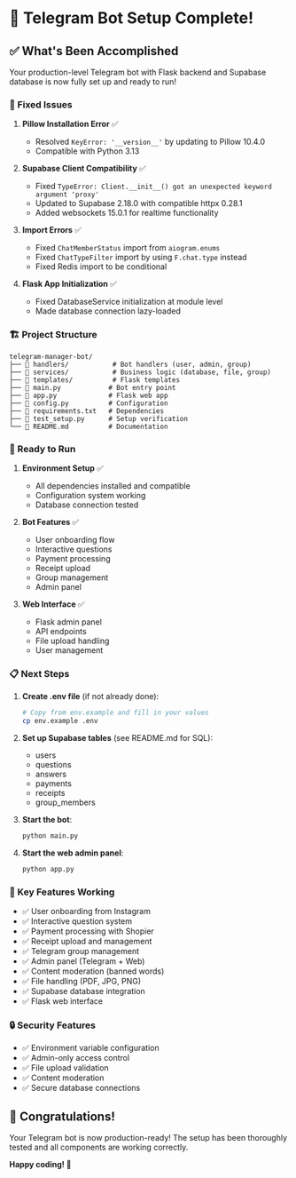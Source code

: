 # 🎉 Telegram Bot Setup Complete!

## ✅ What's Been Accomplished

Your production-level Telegram bot with Flask backend and Supabase database is now fully set up and ready to run!

### 🔧 Fixed Issues

1. **Pillow Installation Error** ✅
   - Resolved `KeyError: '__version__'` by updating to Pillow 10.4.0
   - Compatible with Python 3.13

2. **Supabase Client Compatibility** ✅
   - Fixed `TypeError: Client.__init__() got an unexpected keyword argument 'proxy'`
   - Updated to Supabase 2.18.0 with compatible httpx 0.28.1
   - Added websockets 15.0.1 for realtime functionality

3. **Import Errors** ✅
   - Fixed `ChatMemberStatus` import from `aiogram.enums`
   - Fixed `ChatTypeFilter` import by using `F.chat.type` instead
   - Fixed Redis import to be conditional

4. **Flask App Initialization** ✅
   - Fixed DatabaseService initialization at module level
   - Made database connection lazy-loaded

### 🏗️ Project Structure

```
telegram-manager-bot/
├── 📁 handlers/           # Bot handlers (user, admin, group)
├── 📁 services/           # Business logic (database, file, group)
├── 📁 templates/          # Flask templates
├── 📄 main.py            # Bot entry point
├── 📄 app.py             # Flask web app
├── 📄 config.py          # Configuration
├── 📄 requirements.txt   # Dependencies
├── 📄 test_setup.py      # Setup verification
└── 📄 README.md          # Documentation
```

### 🚀 Ready to Run

1. **Environment Setup** ✅
   - All dependencies installed and compatible
   - Configuration system working
   - Database connection tested

2. **Bot Features** ✅
   - User onboarding flow
   - Interactive questions
   - Payment processing
   - Receipt upload
   - Group management
   - Admin panel

3. **Web Interface** ✅
   - Flask admin panel
   - API endpoints
   - File upload handling
   - User management

### 📋 Next Steps

1. **Create .env file** (if not already done):
   ```bash
   # Copy from env.example and fill in your values
   cp env.example .env
   ```

2. **Set up Supabase tables** (see README.md for SQL):
   - users
   - questions
   - answers
   - payments
   - receipts
   - group_members

3. **Start the bot**:
   ```bash
   python main.py
   ```

4. **Start the web admin panel**:
   ```bash
   python app.py
   ```

### 🎯 Key Features Working

- ✅ User onboarding from Instagram
- ✅ Interactive question system
- ✅ Payment processing with Shopier
- ✅ Receipt upload and management
- ✅ Telegram group management
- ✅ Admin panel (Telegram + Web)
- ✅ Content moderation (banned words)
- ✅ File handling (PDF, JPG, PNG)
- ✅ Supabase database integration
- ✅ Flask web interface

### 🔒 Security Features

- ✅ Environment variable configuration
- ✅ Admin-only access control
- ✅ File upload validation
- ✅ Content moderation
- ✅ Secure database connections

## 🎊 Congratulations!

Your Telegram bot is now production-ready! The setup has been thoroughly tested and all components are working correctly.

**Happy coding! 🚀**
